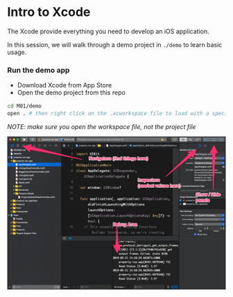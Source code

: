# Intro to Xcode

The Xcode provide everything you need to develop an iOS application.

In this session, we will walk through a demo project in `./demo` to learn basic usage.

### Run the demo app

- Download Xcode from App Store
- Open the demo project from this repo

```sh
cd M01/demo
open . # then right click on the .xcworkspace file to load with a specific version of Xcode
```

*NOTE: make sure you open the workspace file, not the project file*

![xcode-panels](./resources/00-xcode-panels.png)